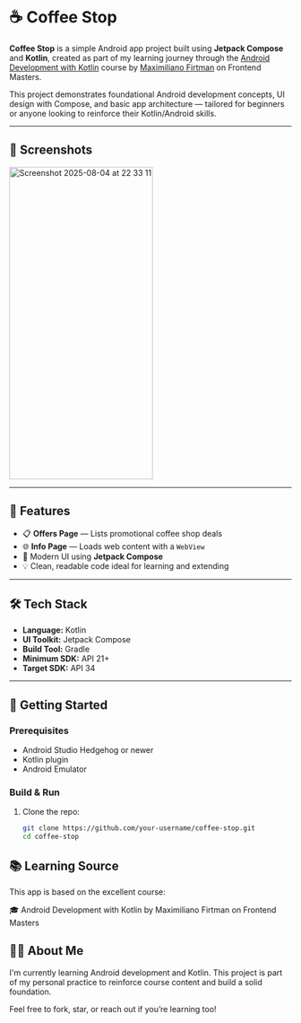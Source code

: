 # ☕ Coffee Stop

**Coffee Stop** is a simple Android app project built using **Jetpack Compose** and **Kotlin**, created as part of my learning journey through the [Android Development with Kotlin](https://frontendmasters.com/courses/android-kotlin/) course by [Maximiliano Firtman](https://frontendmasters.com/instructors/firtman/) on Frontend Masters.

This project demonstrates foundational Android development concepts, UI design with Compose, and basic app architecture — tailored for beginners or anyone looking to reinforce their Kotlin/Android skills.

---

## 📱 Screenshots

<img width="256" height="557" alt="Screenshot 2025-08-04 at 22 33 11" src="https://github.com/user-attachments/assets/ff891987-66b2-4ddb-9ff4-9b28886463fb" />


---

## 🎯 Features

- 📋 **Offers Page** — Lists promotional coffee shop deals
- 🌐 **Info Page** — Loads web content with a `WebView`
- 🎨 Modern UI using **Jetpack Compose**
- 💡 Clean, readable code ideal for learning and extending

---

## 🛠️ Tech Stack

- **Language:** Kotlin
- **UI Toolkit:** Jetpack Compose
- **Build Tool:** Gradle
- **Minimum SDK:** API 21+
- **Target SDK:** API 34

---

## 🚀 Getting Started

### Prerequisites

- Android Studio Hedgehog or newer
- Kotlin plugin
- Android Emulator

### Build & Run

1. Clone the repo:
   ```bash
   git clone https://github.com/your-username/coffee-stop.git
   cd coffee-stop

## 📚 Learning Source
This app is based on the excellent course:

🎓 Android Development with Kotlin
by Maximiliano Firtman on Frontend Masters

## 🙋‍♂️ About Me
I'm currently learning Android development and Kotlin. This project is part of my personal practice to reinforce course content and build a solid foundation.

Feel free to fork, star, or reach out if you’re learning too!


